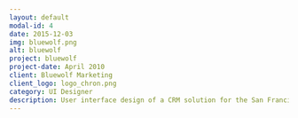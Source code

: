 ```yaml
---
layout: default
modal-id: 4
date: 2015-12-03
img: bluewolf.png
alt: bluewolf
project: bluewolf
project-date: April 2010
client: Bluewolf Marketing
client_logo: logo_chron.png
category: UI Designer
description: User interface design of a CRM solution for the San Francisco Chronicle to manage media ad sales. It allowed the Chronicle to track the complex relationship between brands, advertisers and agencies, allowing them a 360 view of their media ad sales. The tool streamlined their ability to sell advertising and process orders.
---
```

